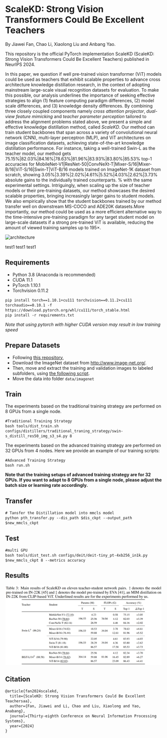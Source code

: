 # ScaleKD: Strong Vision Transformers Could Be Excellent Teachers
By Jiawei Fan, Chao Li, Xiaolong Liu and Anbang Yao.

This repository is the official PyTorch implementation 
ScaleKD (ScaleKD: Strong Vision Transformers Could Be Excellent Teachers) published in NeurIPS 2024.

In this paper, we question if well pre-trained vision transformer (ViT) models could be used as teachers that exhibit scalable properties 
to advance cross architecture knowledge distillation research, in the context of adopting mainstream large-scale visual recognition datasets for evaluation.
To make this possible, our analysis underlines the importance of seeking effective strategies to align (1) feature computing paradigm differences, (2) model scale differences, and (3) knowledge density differences. By combining three closely coupled components namely *cross attention projector*, *dual-view feature mimicking* and *teacher parameter perception* tailored to address the alignment problems stated above, we present a simple and effective knowledge distillation method, called *ScaleKD*. Our method can train student backbones that span across a variety of convolutional neural network (CNN), multi-layer perceptron (MLP), and ViT architectures on image classification datasets, achieving state-of-the-art knowledge distillation performance. For instance, taking a well-trained Swin-L as the teacher model, our method gets 75.15\%$|$82.03\%$|$84.16\%$|$78.63\%$|$81.96\%$|$83.93\%$|$83.80\%$|$85.53\% top-1 accuracies for MobileNet-V1$|$ResNet-50$|$ConvNeXt-T$|$Mixer-S/16$|$Mixer-B/16$|$ViT-S/16$|$Swin-T$|$ViT-B/16 models trained on ImageNet-1K dataset from scratch, showing 3.05\%$|$3.39\%$|$2.02\%$|$4.61\%$|$5.52\%$|$4.03\%$|$2.62\%$|$3.73\% absolute gains to the individually trained counterparts. % with the same experimental settings. 
Intriguingly, when scaling up the size of teacher models or their pre-training datasets, our method showcases the desired scalable properties, bringing increasingly larger gains to student models. We also empirically show that the student backbones trained by our method transfer well on downstream MS-COCO and ADE20K datasets.More importantly, our method could be used as a more efficient alternative way to the time-intensive pre-training paradigm for any target student model on large-scale datasets if a strong pre-trained ViT is available, reducing the amount of viewed training samples up to 195$\times$.


![architecture](imgs/teaser.jpg)

test1 test1 test1


## Requirements
- Python 3.8 (Anaconda is recommended)
- CUDA 11.1
- PyTorch 1.10.1
- Torchvision 0.11.2

```
pip install torch==1.10.1+cu111 torchvision==0.11.2+cu111 torchaudio==0.10.1 -f https://download.pytorch.org/whl/cu111/torch_stable.html
pip install -r requirements.txt
```

*Note that using pytorch with higher CUDA version may result in low training speed*


## Prepare Datasets

- Following [this repository](https://github.com/pytorch/examples/tree/main/imagenet#requirements),
- Download the ImageNet dataset from http://www.image-net.org/.
- Then, move and extract the training and validation images to labeled subfolders, using [the following script](https://github.com/pytorch/examples/blob/main/imagenet/extract_ILSVRC.sh).
- Move the data into folder `data/imagenet`


## Train
The experiments based on the traditional training strategy are performed on 8 GPUs from a single node.
```
#Traditional Training Strategy
bash tools/dist_train.sh configs/distillers/traditional_traning_strategy/swin-s_distill_res50_img_s3_s4.py 8
```

The experiments based on the advanced training strategy are performed on 32 GPUs from 4 nodes.
Here we provide an example of our training scripts:
```
#Advanced Training Strategy
bash run.sh
```
**Note that the training setups of advanced training strategy are for 32 GPUs. If you want to adapt to 8 GPUs from a single node, please adjust the batch size or learning rate accordingly.**


## Transfer
```
# Tansfer the Distillation model into mmcls model
python pth_transfer.py --dis_path $dis_ckpt --output_path $new_mmcls_ckpt
```
## Test

```
#multi GPU
bash tools/dist_test.sh configs/deit/deit-tiny_pt-4xb256_in1k.py $new_mmcls_ckpt 8 --metrics accuracy
```


## Results
<img src="imgs/results.png" width="950px"/>


<!-- |  Model   | Teacher  | T_weight  | Baseline | ViTKD | weight | ViTKD+NKD | weight |                            dis_config                            |
| :------: | :-------: | :-------: | :----------------: | :------------: | :--: | :--: | :--: | :----------------------------------------------------------: |
|   DeiT-Tiny   | DeiT III-Small | [baidu](https://pan.baidu.com/s/1asMuS6E7OmdZzQBH9ugCZg?pwd=83x7)/[one drive](https://1drv.ms/u/s!Ah7OVljahSArnWHFQNy6OqrZoA82?e=eQ4kmI) |        74.42        |      76.06 (+1.64)      |[baidu](https://pan.baidu.com/s/1OYGeZ2P8RRdEIWM3diyzQA?pwd=niiw)/[one drive](https://1drv.ms/u/s!Ah7OVljahSArnVz0irqzX2VP0tg_?e=75Vfs6) |77.78 (+3.36)| [baidu](https://pan.baidu.com/s/1StOAQziPEvvHzQqWvy20vQ?pwd=emct)/[one drive](https://1drv.ms/u/s!Ah7OVljahSArnV1cQsVw9SHvSWpG?e=RuE1aL) | [config](https://github.com/yzd-v/cls_KD/blob/master/configs/distillers/imagenet/deit-s3_distill_deit-t_img.py) |
|   DeiT-Small   | DeiT III-Base | [baidu](https://pan.baidu.com/s/15HNMudacNlBUCZ6ySFhENg?pwd=6mmp)/[one drive](https://1drv.ms/u/s!Ah7OVljahSArnWTTrFh-ST9BcHb8?e=wj3iqH) |        80.55        |      81.95 (+1.40)      |[baidu](https://pan.baidu.com/s/17O64Q4py6Ex1ohjnrPpiew?pwd=4srr)/[one drive](https://1drv.ms/u/s!Ah7OVljahSArnV4Fb5EIZEf81PxK?e=K7M1Sz) |83.59 (+3.04)| [baidu](https://pan.baidu.com/s/1OThOyOR60CCxszxB6rY4QQ?pwd=4x90)/[one drive](https://1drv.ms/u/s!Ah7OVljahSArnV_tNpvVZ21Yc9eM?e=vlYr8K) | [config](https://github.com/yzd-v/cls_KD/blob/master/configs/distillers/imagenet/deit-b3_distill_deit-s_img.py) |
|   DeiT-Base   | DeiT III-Large | [baidu](https://pan.baidu.com/s/1qdgcTMz_FeBfEH2rchh_yg?pwd=n5hf)/[one drive](https://1drv.ms/u/s!Ah7OVljahSArnWaR3tslskypZbwB?e=D1aL6p) |        81.76        |      83.46 (+1.70)      |[baidu](https://pan.baidu.com/s/1Qytl5BHpc3qdlYSQq750FQ?pwd=ej2k)/[one drive](https://1drv.ms/u/s!Ah7OVljahSArnWMMyJZT2NlsIgBg?e=JM5L9h) |85.41 (+3.65)| [baidu](https://pan.baidu.com/s/19Zxq4g3Z1mGhDPjkbG_t0g?pwd=q915)/[one drive](https://1drv.ms/u/s!Ah7OVljahSArnWJvNpY3Feo_OvGi?e=iPuWJu) | [config](https://github.com/yzd-v/cls_KD/blob/master/configs/distillers/imagenet/deit-l3_distill_deit-b_img.py) | -->

## Citation
```
@article{fan2024scalekd,
  title={ScaleKD: Strong Vision Transformers Could Be Excellent Teachersaa},
  author={Fan, Jiawei and Li, Chao and Liu, Xiaolong and Yao, Anabang},
  journal={Thirty-eighth Conference on Neural Information Processing Systems},
  year={2024}
}
```
